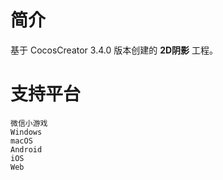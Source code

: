 # 简介
基于 CocosCreator 3.4.0 版本创建的 **2D阴影** 工程。

# 支持平台

    微信小游戏
    Windows
    macOS
    Android
    iOS
    Web